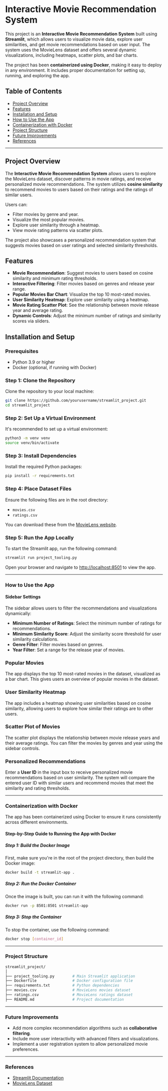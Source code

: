 # Interactive Movie Recommendation System

This project is an **Interactive Movie Recommendation System** built using **Streamlit**, which allows users to visualize movie data, explore user similarities, and get movie recommendations based on user input. The system uses the MovieLens dataset and offers several dynamic visualizations, including heatmaps, scatter plots, and bar charts.

The project has been **containerized using Docker**, making it easy to deploy in any environment. It includes proper documentation for setting up, running, and exploring the app.

## Table of Contents

- [Project Overview](#project-overview)
- [Features](#features)
- [Installation and Setup](#installation-and-setup)
- [How to Use the App](#how-to-use-the-app)
- [Containerization with Docker](#containerization-with-docker)
- [Project Structure](#project-structure)
- [Future Improvements](#future-improvements)
- [References](#references)

---

## Project Overview

The **Interactive Movie Recommendation System** allows users to explore the MovieLens dataset, discover patterns in movie ratings, and receive personalized movie recommendations. The system utilizes **cosine similarity** to recommend movies to users based on their ratings and the ratings of similar users.

Users can:
- Filter movies by genre and year.
- Visualize the most popular movies.
- Explore user similarity through a heatmap.
- View movie rating patterns via scatter plots.

The project also showcases a personalized recommendation system that suggests movies based on user ratings and selected similarity thresholds.

## Features

- **Movie Recommendation**: Suggest movies to users based on cosine similarity and minimum rating thresholds.
- **Interactive Filtering**: Filter movies based on genres and release year range.
- **Popular Movies Bar Chart**: Visualize the top 10 most-rated movies.
- **User Similarity Heatmap**: Explore user similarity using a heatmap.
- **Movie Rating Scatter Plot**: See the relationship between movie release year and average rating.
- **Dynamic Controls**: Adjust the minimum number of ratings and similarity scores via sliders.

## Installation and Setup

### Prerequisites

- Python 3.9 or higher
- Docker (optional, if running with Docker)

### Step 1: Clone the Repository

Clone the repository to your local machine:

```bash
git clone https://github.com/yourusername/streamlit_project.git
cd streamlit_project
```
### Step 2: Set Up a Virtual Environment
It's recommended to set up a virtual environment:

```bash
python3 -m venv venv
source venv/bin/activate
```
### Step 3: Install Dependencies
Install the required Python packages:
```bash
pip install -r requirements.txt
```

### Step 4: Place Dataset Files
Ensure the following files are in the root directory:

- `movies.csv`
- `ratings.csv`

You can download these from the [MovieLens website](https://grouplens.org/datasets/movielens/).

### Step 5: Run the App Locally
To start the Streamlit app, run the following command:

```bash
streamlit run project_tooling.py
```

Open your browser and navigate to [http://localhost:8501](http://localhost:8501) to view the app.

---

### How to Use the App

#### Sidebar Settings

The sidebar allows users to filter the recommendations and visualizations dynamically:

- **Minimum Number of Ratings**: Select the minimum number of ratings for recommendations.
- **Minimum Similarity Score**: Adjust the similarity score threshold for user similarity calculations.
- **Genre Filter**: Filter movies based on genres.
- **Year Filter**: Set a range for the release year of movies.

### Popular Movies

The app displays the top 10 most-rated movies in the dataset, visualized as a bar chart. This gives users an overview of popular movies in the dataset.

### User Similarity Heatmap

The app includes a heatmap showing user similarities based on cosine similarity, allowing users to explore how similar their ratings are to other users.

### Scatter Plot of Movies

The scatter plot displays the relationship between movie release years and their average ratings. You can filter the movies by genres and year using the sidebar controls.

### Personalized Recommendations

Enter a **User ID** in the input box to receive personalized movie recommendations based on user similarity. The system will compare the entered user ID with similar users and recommend movies that meet the similarity and rating thresholds.

---

### Containerization with Docker

The app has been containerized using Docker to ensure it runs consistently across different environments.

#### Step-by-Step Guide to Running the App with Docker

##### Step 1: Build the Docker Image

First, make sure you're in the root of the project directory, then build the Docker image:

```bash
docker build -t streamlit-app .
```

##### Step 2: Run the Docker Container

Once the image is built, you can run it with the following command:

```bash
docker run -p 8501:8501 streamlit-app
```

##### Step 3: Stop the Container

To stop the container, use the following command:

```bash
docker stop [container_id]
```

---

### Project Structure

```bash
streamlit_project/
│
├── project_tooling.py        # Main Streamlit application
├── Dockerfile                # Docker configuration file
├── requirements.txt          # Python dependencies
├── movies.csv                # MovieLens movies dataset
├── ratings.csv               # MovieLens ratings dataset
├── README.md                 # Project documentation
```

---

### Future Improvements

- Add more complex recommendation algorithms such as **collaborative filtering**.
- Include more user interactivity with advanced filters and visualizations.
- Implement a user registration system to allow personalized movie preferences.

---

### References

- [Streamlit Documentation](https://docs.streamlit.io/)
- [MovieLens Dataset](https://grouplens.org/datasets/movielens/)


